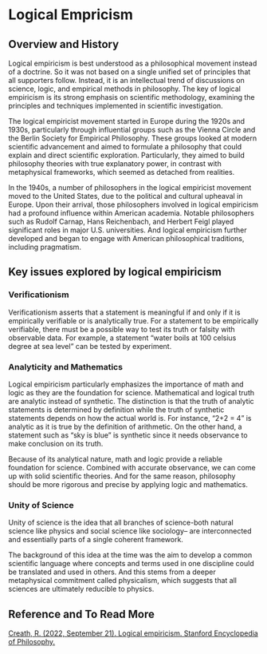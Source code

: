 # Logical Empricism

## Overview and History

Logical empiricism is best understood as a philosophical movement instead of a doctrine. So it was not based on a single unified set of principles that all supporters follow. Instead, it is an intellectual trend of discussions on science, logic, and empirical methods in philosophy. The key of logical empiricism is its strong emphasis on scientific methodology, examining the principles and techniques implemented in scientific investigation.

The logical empiricist movement started in Europe during the 1920s and 1930s, particularly through influential groups such as the Vienna Circle and the Berlin Society for Empirical Philosophy. These groups looked at modern scientific advancement and aimed to formulate a philosophy that could explain and direct scientific exploration. Particularly, they aimed to build philosophy theories with true explanatory power, in contrast with metaphysical frameworks, which seemed as detached from realities.

In the 1940s, a number of philosophers in the logical empiricist movement moved to the United States, due to the political and cultural upheaval in Europe. Upon their arrival, those philosophers involved in logical empiricism had a profound influence within American academia. Notable philosophers such as Rudolf Carnap, Hans Reichenbach, and Herbert Feigl played significant roles in major U.S. universities. And logical empiricism further developed and began to engage with American philosophical traditions, including pragmatism.

## Key issues explored by logical empiricism

### Verificationism

Verificationism asserts that a statement is meaningful if and only if it is empirically verifiable or is analytically true. For a statement to be empirically verifiable, there must be a possible way to test its truth or falsity with observable data. For example, a statement “water boils at 100 celsius degree at sea level” can be tested by experiment.

### Analyticity and Mathematics

Logical empiricism particularly emphasizes the importance of math and logic as they are the foundation for science. Mathematical and logical truth are analytic instead of synthetic. The distinction is that the truth of analytic statements is determined by definition while the truth of synthetic statements depends on how the actual world is. For instance, “2+2 = 4” is analytic as it is true by the definition of arithmetic.  On the other hand, a statement such as “sky is blue” is synthetic since it needs observance to make conclusion on its truth.

Because of its analytical nature, math and logic provide a reliable foundation for science. Combined with accurate observance, we can come up with solid scientific theories. And for the same reason, philosophy should be more rigorous and precise by applying logic and mathematics.

### Unity of Science

Unity of science is the idea that all branches of science-both natural science like physics and social science like sociology– are interconnected and essentially parts of a single coherent framework.

The background of this idea at the time was the aim to develop a common scientific language where concepts and terms used in one discipline could be translated and used in others. And this stems from a deeper metaphysical commitment called physicalism, which suggests that all sciences are ultimately reducible to physics.

## Reference and To Read More

[Creath, R. (2022, September 21). Logical empiricism. Stanford Encyclopedia of Philosophy.](https://plato.stanford.edu/entries/logical-empiricism/)